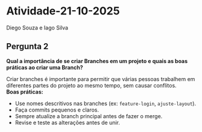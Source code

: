 # Atividade-21-10-2025
Diego Souza e Iago Silva






## Pergunta 2
**Qual a importância de se criar Branches em um projeto e quais as boas práticas ao criar uma Branch?**

Criar branches é importante para permitir que várias pessoas trabalhem em diferentes partes do projeto ao mesmo tempo, sem causar conflitos.  
**Boas práticas:**
- Use nomes descritivos nas branches (ex: `feature-login`, `ajuste-layout`).
- Faça commits pequenos e claros.
- Sempre atualize a branch principal antes de fazer o merge.
- Revise e teste as alterações antes de unir.


